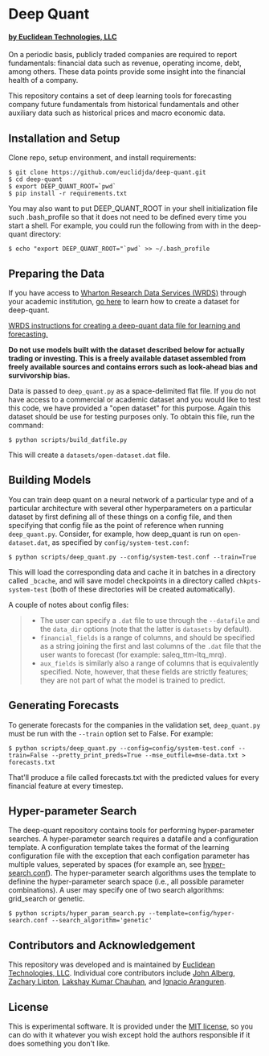 # Deep Quant

#### [by Euclidean Technologies, LLC](http://www.euclidean.com)

On a periodic basis, publicly traded companies are required to report fundamentals: financial data such as revenue, operating income, debt, among others. These data points provide some insight into the financial health of a company.

This repository contains a set of deep learning tools for forecasting company future fundamentals from historical fundamentals and other auxiliary data such as historical prices and macro economic data.

## Installation and Setup

Clone repo, setup environment, and install requirements:

```shell 
$ git clone https://github.com/euclidjda/deep-quant.git
$ cd deep-quant
$ export DEEP_QUANT_ROOT=`pwd`
$ pip install -r requirements.txt
```

You may also want to put DEEP_QUANT_ROOT in your shell initialization file such .bash_profile so that it does not need to be defined every time you start a shell. For example, you could run the following from with in the deep-quant directory:

```shell 
$ echo "export DEEP_QUANT_ROOT="`pwd` >> ~/.bash_profile
```

## Preparing the Data

If you have access to 
[Wharton Research Data Services (WRDS)](https://wrds-web.wharton.upenn.edu/wrds/) 
through your academic institution, 
[go here](https://github.com/euclidjda/deep-quant/tree/master/scripts/WRDS)
to learn how to create a dataset for deep-quant.  

[WRDS instructions for creating a deep-quant data file for learning and forecasting.](https://github.com/euclidjda/deep-quant/tree/master/scripts/WRDS)

**Do not use models built with the dataset described below for actually trading 
or investing.
This is a freely available dataset assembled from freely available sources and
contains errors such as look-ahead bias and survivorship bias.**

Data is passed to `deep_quant.py` as a space-delimited
flat file. If you do not have access to a commercial or academic dataset and you would
like to test this code, we have provided a "open dataset" for this purpose.
Again this dataset should be use for testing purposes only. To obtain this file,
run the command:

```shell
$ python scripts/build_datfile.py
```

This will create a `datasets/open-dataset.dat` file.

## Building Models
You can train deep quant on a neural network of a particular type and of a
particular architecture with several other hyperparameters on a particular
dataset by first defining all of these things on a config file, and then
specifying that config file as the point of reference when running
`deep_quant.py`. Consider, for example, how deep_quant is run on
`open-dataset.dat`, as specified by `config/system-test.conf`:

```shell
$ python scripts/deep_quant.py --config/system-test.conf --train=True
```

This will load the corresponding data and cache it in batches in a directory
called `_bcache`, and will save model checkpoints in a directory called
`chkpts-system-test` (both of these directories will be created automatically).

A couple of notes about config files:
> * The user can specify a `.dat` file to use through the `--datafile` and the
>   `data_dir` options (note that the latter is `datasets` by default).
> * `financial_fields` is a range of columns, and should be specified as a
>   string joining the first and last columns of the `.dat` file that the user
>   wants to forecast (for example: saleq_ttm-ltq_mrq).
> * `aux_fields` is similarly also a range of columns that is equivalently
>   specified. Note, however, that these fields are strictly features; they are
>   not part of what the model is trained to predict.

## Generating Forecasts
To generate forecasts for the companies in the validation set, `deep_quant.py`
must be run with the `--train` option set to False. For example:

```shell
$ python scripts/deep_quant.py --config=config/system-test.conf --train=False --pretty_print_preds=True --mse_outfile=mse-data.txt > forecasts.txt
```

That'll produce a file called forecasts.txt with the predicted values for every
financial feature at every timestep.

## Hyper-parameter Search

The deep-quant repository contains tools for performing hyper-parameter searches. A hyper-parameter search requires a datafile
and a configuration template. A configuration template takes the format of the learning configuration file with the
exception that each configation parameter has multiple values, seperated by spaces
(for example an, see [hyper-search.conf](https://github.com/euclidjda/deep-quant/blob/master/config/hyper-search.conf)). 
The hyper-parameter search algorithms
uses the template to definine the hyper-parameter search space (i.e., all possible parameter combinations). A user may specify
one of two search algorithms: grid_search or genetic.

```shell
$ python scripts/hyper_param_search.py --template=config/hyper-search.conf --search_algorithm='genetic'
```

## Contributors and Acknowledgement

This repository was developed and is maintained by [Euclidean Technologies, LLC](http://www.euclidean.com/). Individual core contributors include [John Alberg](https://github.com/euclidjda), [Zachary Lipton](https://github.com/zackchase), [Lakshay Kumar Chauhan](https://github.com/lakshaykc), and [Ignacio Aranguren](https://github.com/nachoaz). 

## License 

This is experimental software. It is provided under the [MIT license][mit], so you can do with it whatever you wish except hold the authors responsible if it does something you don't like.

[mit]: http://www.opensource.org/licenses/mit-license.php



